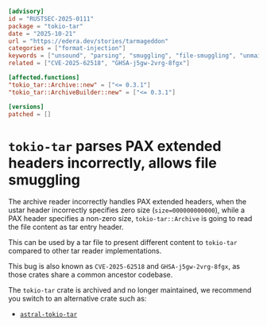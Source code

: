 ```toml
[advisory]
id = "RUSTSEC-2025-0111"
package = "tokio-tar"
date = "2025-10-21"
url = "https://edera.dev/stories/tarmageddon"
categories = ["format-injection"]
keywords = ["unsound", "parsing", "smuggling", "file-smuggling", "unmaintained"]
related = ["CVE-2025-62518", "GHSA-j5gw-2vrg-8fgx"]

[affected.functions]
"tokio_tar::Archive::new" = ["<= 0.3.1"]
"tokio_tar::ArchiveBuilder::new" = ["<= 0.3.1"]

[versions]
patched = []
```

# `tokio-tar` parses PAX extended headers incorrectly, allows file smuggling

The archive reader incorrectly handles PAX extended headers, when the ustar
header incorrectly specifies zero size (`size=000000000000`), while a PAX
header specifies a non-zero size, `tokio-tar::Archive` is going to read the
file content as tar entry header.

This can be used by a tar file to present different content to `tokio-tar`
compared to other tar reader implementations.

This bug is also known as `CVE-2025-62518` and `GHSA-j5gw-2vrg-8fgx`, as those
crates share a common ancestor codebase.

The `tokio-tar` crate is archived and no longer maintained, we recommend you
switch to an alternative crate such as:
- [`astral-tokio-tar`](https://crates.io/crates/astral-tokio-tar)
